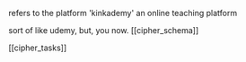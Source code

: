 refers to the platform 'kinkademy' an online teaching platform

sort of like udemy, but, you now.
[[cipher_schema]]

[[cipher_tasks]]
